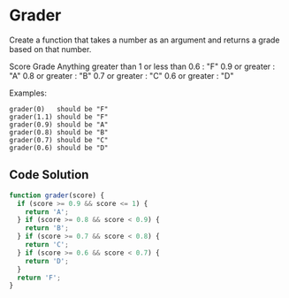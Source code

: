 # Grader 

Create a function that takes a number as an argument and returns a grade based on that number.

Score	         Grade
Anything greater than 1 or less than 0.6	: "F"
0.9 or greater	: "A"
0.8 or greater	: "B"
0.7 or greater	: "C"
0.6 or greater	: "D"

Examples:

```
grader(0)   should be "F"
grader(1.1) should be "F"
grader(0.9) should be "A"
grader(0.8) should be "B"
grader(0.7) should be "C"
grader(0.6) should be "D"
```


## Code Solution

```js
function grader(score) {
  if (score >= 0.9 && score <= 1) {
    return 'A';
  } if (score >= 0.8 && score < 0.9) {
    return 'B';
  } if (score >= 0.7 && score < 0.8) {
    return 'C';
  } if (score >= 0.6 && score < 0.7) {
    return 'D';
  }
  return 'F';
}

```